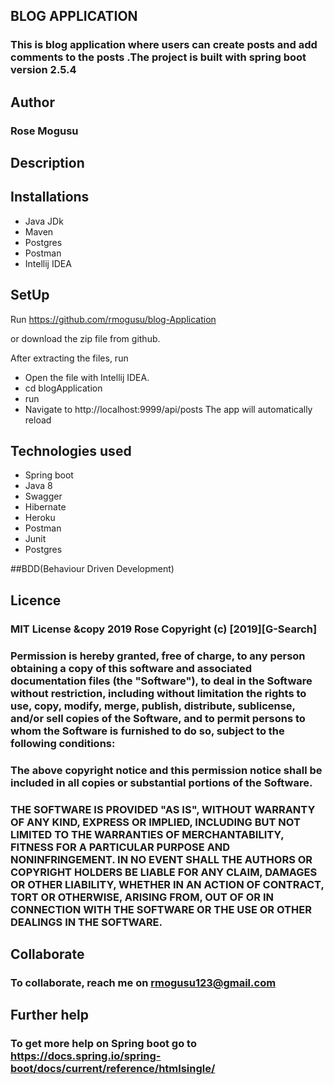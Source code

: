 ## BLOG APPLICATION
### This is blog application where users can create posts and add comments to the posts .The project is built with spring boot version 2.5.4

## Author
### Rose Mogusu

## Description
### 

## Installations
* Java JDk
* Maven
* Postgres
* Postman
* Intellij IDEA


## SetUp
Run https://github.com/rmogusu/blog-Application

or download the zip file from github.

After extracting the files, run

* Open the file with Intellij IDEA.
* cd blogApplication
* run
* Navigate to http://localhost:9999/api/posts The app will automatically reload

## Technologies used 
* Spring boot
* Java 8
* Swagger
* Hibernate
* Heroku
* Postman
* Junit
* Postgres


##BDD(Behaviour Driven Development)

## Licence
### MIT License &copy 2019 Rose Copyright (c) [2019][G-Search]

### Permission is hereby granted, free of charge, to any person obtaining a copy of this software and associated documentation files (the "Software"), to deal in the Software without restriction, including without limitation the rights to use, copy, modify, merge, publish, distribute, sublicense, and/or sell copies of the Software, and to permit persons to whom the Software is furnished to do so, subject to the following conditions:

### The above copyright notice and this permission notice shall be included in all copies or substantial portions of the Software.

### THE SOFTWARE IS PROVIDED "AS IS", WITHOUT WARRANTY OF ANY KIND, EXPRESS OR IMPLIED, INCLUDING BUT NOT LIMITED TO THE WARRANTIES OF MERCHANTABILITY, FITNESS FOR A PARTICULAR PURPOSE AND NONINFRINGEMENT. IN NO EVENT SHALL THE AUTHORS OR COPYRIGHT HOLDERS BE LIABLE FOR ANY CLAIM, DAMAGES OR OTHER LIABILITY, WHETHER IN AN ACTION OF CONTRACT, TORT OR OTHERWISE, ARISING FROM, OUT OF OR IN CONNECTION WITH THE SOFTWARE OR THE USE OR OTHER DEALINGS IN THE SOFTWARE.

## Collaborate
### To collaborate, reach me on rmogusu123@gmail.com

## Further help 
### To get more help on Spring boot go to https://docs.spring.io/spring-boot/docs/current/reference/htmlsingle/